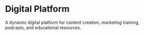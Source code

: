 # Digital Platform
A dynamic digital platform for content creation, marketing training, podcasts, and educational resources.

